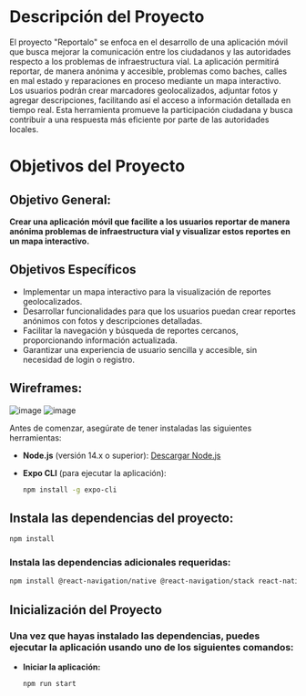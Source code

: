 # Descripción del Proyecto
El proyecto "Reportalo" se enfoca en el desarrollo de una aplicación móvil que busca mejorar la comunicación entre los ciudadanos y las autoridades respecto a los problemas de infraestructura vial. 
La aplicación permitirá reportar, de manera anónima y accesible, problemas como baches, calles en mal estado y reparaciones en proceso mediante un mapa interactivo. 
Los usuarios podrán crear marcadores geolocalizados, adjuntar fotos y agregar descripciones, facilitando así el acceso a información detallada en tiempo real. 
Esta herramienta promueve la participación ciudadana y busca contribuir a una respuesta más eficiente por parte de las autoridades locales.
# Objetivos del Proyecto
## Objetivo General: 
 **Crear una aplicación móvil que facilite a los usuarios reportar de manera anónima problemas de infraestructura vial y visualizar estos reportes en un mapa interactivo.**

## Objetivos Específicos
- Implementar un mapa interactivo para la visualización de reportes geolocalizados.
- Desarrollar funcionalidades para que los usuarios puedan crear reportes anónimos con fotos y descripciones detalladas.
- Facilitar la navegación y búsqueda de reportes cercanos, proporcionando información actualizada.
- Garantizar una experiencia de usuario sencilla y accesible, sin necesidad de login o registro.
  
## Wireframes:
![image](https://github.com/user-attachments/assets/2178d8f8-ae38-497d-8f53-792d65b17610)
![image](https://github.com/user-attachments/assets/be7db1fe-e4b5-4a0f-bd35-9954243cb4c9)

Antes de comenzar, asegúrate de tener instaladas las siguientes herramientas:

- **Node.js** (versión 14.x o superior): [Descargar Node.js](https://nodejs.org/)
- **Expo CLI** (para ejecutar la aplicación):

  ```bash
  npm install -g expo-cli
## Instala las dependencias del proyecto:
  ```bash
  npm install
  ```
### Instala las dependencias adicionales requeridas:
  ```bash
  npm install @react-navigation/native @react-navigation/stack react-native-gesture-handler react-native-safe-area-context react-native-screens react-native-maps
  ```
## Inicialización del Proyecto
### Una vez que hayas instalado las dependencias, puedes ejecutar la aplicación usando uno de los siguientes comandos:
- **Iniciar la aplicación:**
  ```bash
  npm run start
  ```
